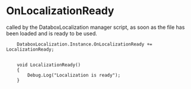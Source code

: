 OnLocalizationReady
===================

called by the DataboxLocalization manager script, as soon as the file has been loaded and is ready to be used.

		DataboxLocalization.Instance.OnLocalizationReady += LocalizationReady;
		
		
		void LocalizationReady()
		{
			Debug.Log("Localization is ready");
		}